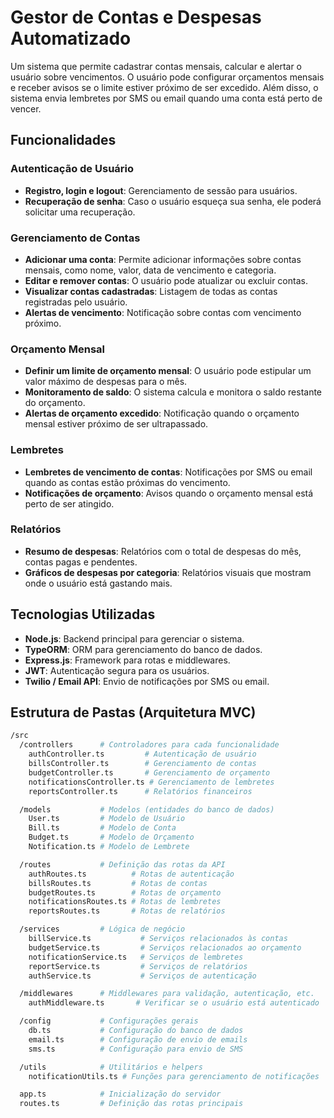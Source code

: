 # Gestor de Contas e Despesas Automatizado

Um sistema que permite cadastrar contas mensais, calcular e alertar o usuário sobre vencimentos. O usuário pode configurar orçamentos mensais e receber avisos se o limite estiver próximo de ser excedido. Além disso, o sistema envia lembretes por SMS ou email quando uma conta está perto de vencer.

## Funcionalidades

### Autenticação de Usuário

- **Registro, login e logout**: Gerenciamento de sessão para usuários.
- **Recuperação de senha**: Caso o usuário esqueça sua senha, ele poderá solicitar uma recuperação.

### Gerenciamento de Contas

- **Adicionar uma conta**: Permite adicionar informações sobre contas mensais, como nome, valor, data de vencimento e categoria.
- **Editar e remover contas**: O usuário pode atualizar ou excluir contas.
- **Visualizar contas cadastradas**: Listagem de todas as contas registradas pelo usuário.
- **Alertas de vencimento**: Notificação sobre contas com vencimento próximo.

### Orçamento Mensal

- **Definir um limite de orçamento mensal**: O usuário pode estipular um valor máximo de despesas para o mês.
- **Monitoramento de saldo**: O sistema calcula e monitora o saldo restante do orçamento.
- **Alertas de orçamento excedido**: Notificação quando o orçamento mensal estiver próximo de ser ultrapassado.

### Lembretes

- **Lembretes de vencimento de contas**: Notificações por SMS ou email quando as contas estão próximas do vencimento.
- **Notificações de orçamento**: Avisos quando o orçamento mensal está perto de ser atingido.

### Relatórios

- **Resumo de despesas**: Relatórios com o total de despesas do mês, contas pagas e pendentes.
- **Gráficos de despesas por categoria**: Relatórios visuais que mostram onde o usuário está gastando mais.

## Tecnologias Utilizadas

- **Node.js**: Backend principal para gerenciar o sistema.
- **TypeORM**: ORM para gerenciamento do banco de dados.
- **Express.js**: Framework para rotas e middlewares.
- **JWT**: Autenticação segura para os usuários.
- **Twilio / Email API**: Envio de notificações por SMS ou email.

## Estrutura de Pastas (Arquitetura MVC)

```bash
/src
  /controllers      # Controladores para cada funcionalidade
    authController.ts         # Autenticação de usuário
    billsController.ts        # Gerenciamento de contas
    budgetController.ts       # Gerenciamento de orçamento
    notificationsController.ts # Gerenciamento de lembretes
    reportsController.ts      # Relatórios financeiros

  /models           # Modelos (entidades do banco de dados)
    User.ts         # Modelo de Usuário
    Bill.ts         # Modelo de Conta
    Budget.ts       # Modelo de Orçamento
    Notification.ts # Modelo de Lembrete

  /routes           # Definição das rotas da API
    authRoutes.ts          # Rotas de autenticação
    billsRoutes.ts         # Rotas de contas
    budgetRoutes.ts        # Rotas de orçamento
    notificationsRoutes.ts # Rotas de lembretes
    reportsRoutes.ts       # Rotas de relatórios

  /services         # Lógica de negócio
    billService.ts           # Serviços relacionados às contas
    budgetService.ts         # Serviços relacionados ao orçamento
    notificationService.ts   # Serviços de lembretes
    reportService.ts         # Serviços de relatórios
    authService.ts           # Serviços de autenticação

  /middlewares      # Middlewares para validação, autenticação, etc.
    authMiddleware.ts       # Verificar se o usuário está autenticado

  /config           # Configurações gerais
    db.ts           # Configuração do banco de dados
    email.ts        # Configuração de envio de emails
    sms.ts          # Configuração para envio de SMS

  /utils            # Utilitários e helpers
    notificationUtils.ts # Funções para gerenciamento de notificações

  app.ts            # Inicialização do servidor
  routes.ts         # Definição das rotas principais
```
